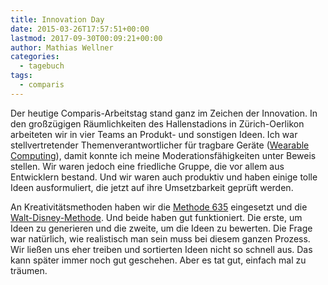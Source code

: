 ```yaml
---
title: Innovation Day
date: 2015-03-26T17:57:51+00:00
lastmod: 2017-09-30T00:09:21+00:00
author: Mathias Wellner
categories:
  - tagebuch
tags:
  - comparis
---
```

Der heutige Comparis-Arbeitstag stand ganz im Zeichen der Innovation. In den großzügigen Räumlichkeiten des Hallenstadions in Zürich-Oerlikon arbeiteten wir in vier Teams an Produkt- und sonstigen Ideen. Ich war stellvertretender Themenverantwortlicher für tragbare Geräte (<a href="https://de.wikipedia.org/wiki/Wearable_Computing" title="Wearable Computing" target="_blank">Wearable Computing</a>), damit konnte ich meine Moderationsfähigkeiten unter Beweis stellen. Wir waren jedoch eine friedliche Gruppe, die vor allem aus Entwicklern bestand. Und wir waren auch produktiv und haben einige tolle Ideen ausformuliert, die jetzt auf ihre Umsetzbarkeit geprüft werden. 

An Kreativitätsmethoden haben wir die <a href="https://de.wikipedia.org/wiki/Methode_635" title="Methode 635" target="_blank">Methode 635</a> eingesetzt und die <a href="https://de.wikipedia.org/wiki/Walt-Disney-Methode" title="Walt-Disney-Methode" target="_blank">Walt-Disney-Methode</a>. Und beide haben gut funktioniert. Die erste, um Ideen zu generieren und die zweite, um die Ideen zu bewerten. Die Frage war natürlich, wie realistisch man sein muss bei diesem ganzen Prozess. Wir ließen uns eher treiben und sortierten Ideen nicht so schnell aus. Das kann später immer noch gut geschehen. Aber es tat gut, einfach mal zu träumen.